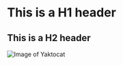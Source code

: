 # This is a H1 header

## This is a H2 header

![Image of Yaktocat](https://octodex.github.com/images/yaktocat.png)
